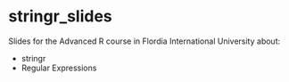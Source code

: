 # stringr_slides

Slides for the Advanced R course in Flordia International University about:
+ stringr
+ Regular Expressions
